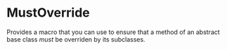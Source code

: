 # MustOverride
Provides a macro that you can use to ensure that a method of an abstract base class *must* be overriden by its subclasses.
